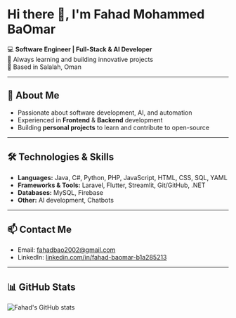 # Hi there 👋, I'm Fahad Mohammed BaOmar

💻 **Software Engineer | Full-Stack & AI Developer**  
🌱 Always learning and building innovative projects  
📍 Based in Salalah, Oman  

---

## 🚀 About Me
- Passionate about software development, AI, and automation  
- Experienced in **Frontend** & **Backend** development  
- Building **personal projects** to learn and contribute to open-source  

---

## 🛠️ Technologies & Skills
- **Languages:** Java, C#, Python, PHP, JavaScript, HTML, CSS, SQL, YAML  
- **Frameworks & Tools:** Laravel, Flutter, Streamlit, Git/GitHub, .NET
- **Databases:** MySQL, Firebase  
- **Other:** AI development, Chatbots  


---

## 📫 Contact Me
- Email: [fahadbao2002@gmail.com](mailto:fahadbao2002@gmail.com)  
- LinkedIn: [linkedin.com/in/fahad-baomar-b1a285213](https://www.linkedin.com/in/fahad-baomar-b1a285213)  

---

## 📊 GitHub Stats
![Fahad's GitHub stats](https://github-readme-stats.vercel.app/api?username=fahadbao&show_icons=true&theme=radical)
